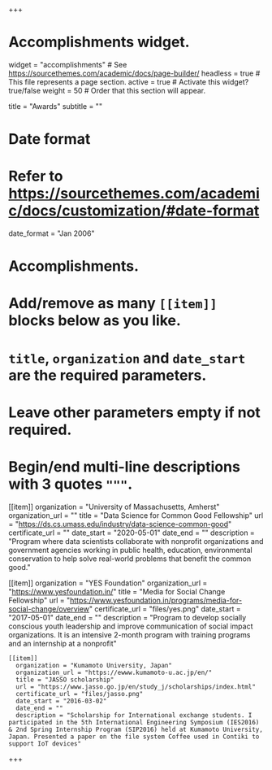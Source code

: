 +++
# Accomplishments widget.
widget = "accomplishments"  # See https://sourcethemes.com/academic/docs/page-builder/
headless = true  # This file represents a page section.
active = true  # Activate this widget? true/false
weight = 50  # Order that this section will appear.

title = "Awards"
subtitle = ""

# Date format
#   Refer to https://sourcethemes.com/academic/docs/customization/#date-format
date_format = "Jan 2006"

# Accomplishments.
#   Add/remove as many `[[item]]` blocks below as you like.
#   `title`, `organization` and `date_start` are the required parameters.
#   Leave other parameters empty if not required.
#   Begin/end multi-line descriptions with 3 quotes `"""`.

[[item]]
  organization = "University of Massachusetts, Amherst"
  organization_url = ""
  title = "Data Science for Common Good Fellowship"
  url = "https://ds.cs.umass.edu/industry/data-science-common-good"
  certificate_url = ""
  date_start = "2020-05-01"
  date_end = ""
  description = "Program where data scientists collaborate with nonprofit organizations and government agencies working in public health, education, environmental conservation to help solve real-world problems that benefit the common good."

  [[item]]
    organization = "YES Foundation"
    organization_url = "https://www.yesfoundation.in/"
    title = "Media for Social Change Fellowship"
    url = "https://www.yesfoundation.in/programs/media-for-social-change/overview"
    certificate_url = "files/yes.png"
    date_start = "2017-05-01"
    date_end = ""
    description = "Program to develop socially conscious youth leadership and improve communication of social impact organizations. It is an intensive 2-month program with training programs and an internship at a nonprofit"

    [[item]]
      organization = "Kumamoto University, Japan"
      organization_url = "https://ewww.kumamoto-u.ac.jp/en/"
      title = "JASSO scholarship"
      url = "https://www.jasso.go.jp/en/study_j/scholarships/index.html"
      certificate_url = "files/jasso.png"
      date_start = "2016-03-02"
      date_end = ""
      description = "Scholarship for International exchange students. I participated in the 5th International Engineering Symposium (IES2016) & 2nd Spring Internship Program (SIP2016) held at Kumamoto University, Japan. Presented a paper on the file system Coffee used in Contiki to support IoT devices"



+++
